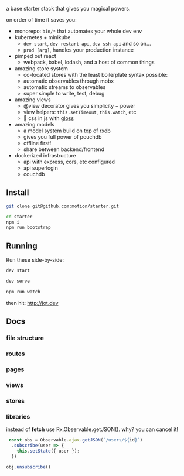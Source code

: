 a base starter stack that gives you magical powers.

on order of time it saves you:

- monorepo: `bin/*` that automates your whole dev env
- kubernetes + minikube
  - `dev start`, `dev restart api`, `dev ssh api` and so on...
  - `prod [arg]`, handles your production instance
- pimped out react
  - webpack, babel, lodash, and a host of common things
- amazing store system
  - co-located stores with the least boilerplate syntax possible:
  - automatic observables through mobx
  - automatic streams to observables
  - super simple to write, test, debug
- amazing views
  - @view decorator gives you simplicity + power
  - view helpers: `this.setTimeout`, `this.watch`, etc
  - 💅 css in js with [gloss](https://github.com/motion/gloss)
- amazing models
  - a model system build on top of [rxdb](https://github.com/pubkey/rxdb)
  - gives you full power of pouchdb
  - offline first!
  - share between backend/frontend
- dockerized infrastructure
  - api with express, cors, etc configured
  - api superlogin
  - couchdb

## Install

```sh
git clone git@github.com:motion/starter.git

cd starter
npm i
npm run bootstrap
```

## Running

Run these side-by-side:

```sh
dev start
```

```sh
dev serve
```

```sh
npm run watch
```

then hit: http://jot.dev


## Docs

### file structure

### routes

### pages

### views

### stores

### libraries


instead of **fetch** use Rx.Observable.getJSON(). why? you can cancel it!

```js
 const obs = Observable.ajax.getJSON(`/users/${id}`)
  .subscribe(user => {
    this.setState({ user });
  })

obj.unsubscribe()
```
